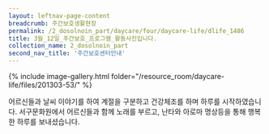 ```yaml
--- 
layout: leftnav-page-content 
breadcrumb: 주간보호생활현장 
permalink: /2_dosolnoin_part/daycare/four/daycare-life/dlife_1486
title: 3월_12일_주간보호_프로그램_활동사진입니다.
collection_name: 2_dosolnoin_part
second_nav_title: '주간보호센터안내' 
---
```

{% include image-gallery.html folder="/resource_room/daycare-life/files/201303-53/" %}







어르신들과 날씨 이야기를 하여 계절을 구분하고 건강체조를 하며 하루를 시작하였습니다.
서구문화원에서 어르신들과 함께 노래를 부르고, 난타와 아로마 명상등을
통해 행복한 하루를 보내셨습니다.